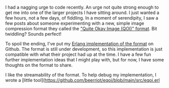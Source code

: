 I had a nagging urge to code recently. An urge not quite strong enough to get me into one of the larger projects I have sitting around. I just wanted a few hours, not a few days, of fiddling. In a moment of serendipity, I saw a few posts about someone experimenting with a new, simple image compression format they called the ["Quite Okay Image (QOI)" format](https://phoboslab.org/log/2021/11/qoi-fast-lossless-image-compression). Bit twiddling? Sounds perfect!

To spoil the ending, I've put my [Erlang implementation of the format](https://github.com/beerriot/eqoi) on Github. The format is still under development, so this implementation is just compatible with what their project had up at the time. I have a few fun further implementation ideas that I might play with, but for now, I have some thoughts on the format to share.

I like the streamability of the format. To help debug my implementation, I wrote a [little tool](https://github.com/beerriot/eqoi/blob/main/src/eqoi.erl